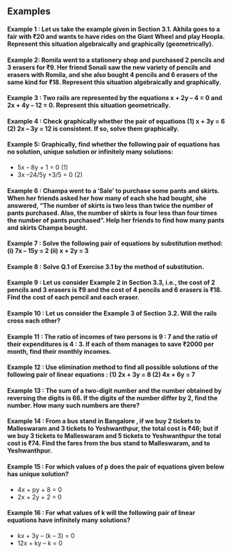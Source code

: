 ## Examples
#### Example 1 : Let us take the example given in Section 3.1. Akhila goes to a fair with ₹20 and wants to have rides on the Giant Wheel and play Hoopla. Represent this situation algebraically and graphically (geometrically).

#### Example 2: Romila went to a stationery shop and purchased 2 pencils and 3 erasers for ₹9. Her friend Sonali saw the new variety of pencils and erasers with Romila, and she also bought 4 pencils and 6 erasers of the same kind for ₹18. Represent this situation algebraically and graphically.

#### Example 3 : Two rails are represented by the equations x + 2y – 4 = 0 and 2x + 4y – 12 = 0. Represent this situation geometrically.

#### Example 4 : Check graphically whether the pair of equations (1) x + 3y = 6 (2) 2x – 3y = 12 is consistent. If so, solve them graphically.

#### Example 5: Graphically, find whether the following pair of equations has no solution, unique solution or infinitely many solutions: 
* 5x – 8y + 1 = 0 (1)
* 3x –24/5y +3/5 = 0 (2)

#### Example 6 : Champa went to a ‘Sale’ to purchase some pants and skirts. When her friends asked her how many of each she had bought, she answered, “The number of skirts is two less than twice the number of pants purchased. Also, the number of skirts is four less than four times the number of pants purchased”. Help her friends to find how many pants and skirts Champa bought.

#### Example 7 : Solve the following pair of equations by substitution method: (i) 7x – 15y = 2 (ii) x + 2y = 3
#### Example 8 : Solve Q.1 of Exercise 3.1 by the method of substitution.
#### Example 9 : Let us consider Example 2 in Section 3.3, i.e., the cost of 2 pencils and 3 erasers is ₹9 and the cost of 4 pencils and 6 erasers is ₹18. Find the cost of each pencil and each eraser.
#### Example 10 : Let us consider the Example 3 of Section 3.2. Will the rails cross each other?
#### Example 11 : The ratio of incomes of two persons is 9 : 7 and the ratio of their expenditures is 4 : 3. If each of them manages to save ₹2000 per month, find their monthly incomes.
#### Example 12 : Use elimination method to find all possible solutions of the following pair of linear equations : (1) 2x + 3y = 8 (2) 4x + 6y = 7
#### Example 13 : The sum of a two-digit number and the number obtained by reversing the digits is 66. If the digits of the number differ by 2, find the number. How many such numbers are there?
#### Example 14 : From a bus stand in Bangalore , if we buy 2 tickets to Malleswaram and 3 tickets to Yeshwanthpur, the total cost is ₹46; but if we buy 3 tickets to Malleswaram and 5 tickets to Yeshwanthpur the total cost is ₹74. Find the fares from the bus stand to Malleswaram, and to Yeshwanthpur.
#### Example 15 : For which values of p does the pair of equations given below has unique solution?
* 4x + py + 8 = 0
* 2x + 2y + 2 = 0
#### Example 16 : For what values of k will the following pair of linear equations have infinitely many solutions?
* kx + 3y – (k – 3) = 0
* 12x + ky – k = 0
